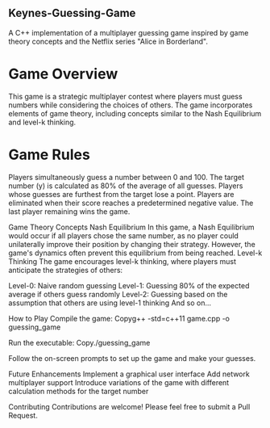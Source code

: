 ## Keynes-Guessing-Game
A C++ implementation of a multiplayer guessing game inspired by game theory concepts and the Netflix series "Alice in Borderland".

# Game Overview
This game is a strategic multiplayer contest where players must guess numbers while considering the choices of others. The game incorporates elements of game theory, including concepts similar to the Nash Equilibrium and level-k thinking.

# Game Rules
Players simultaneously guess a number between 0 and 100.
The target number (y) is calculated as 80% of the average of all guesses.
Players whose guesses are furthest from the target lose a point.
Players are eliminated when their score reaches a predetermined negative value.
The last player remaining wins the game.

Game Theory Concepts
Nash Equilibrium
In this game, a Nash Equilibrium would occur if all players chose the same number, as no player could unilaterally improve their position by changing their strategy. However, the game's dynamics often prevent this equilibrium from being reached.
Level-k Thinking
The game encourages level-k thinking, where players must anticipate the strategies of others:

Level-0: Naive random guessing
Level-1: Guessing 80% of the expected average if others guess randomly
Level-2: Guessing based on the assumption that others are using level-1 thinking
And so on...

How to Play
Compile the game:
Copyg++ -std=c++11 game.cpp -o guessing_game

Run the executable:
Copy./guessing_game

Follow the on-screen prompts to set up the game and make your guesses.

Future Enhancements
Implement a graphical user interface
Add network multiplayer support
Introduce variations of the game with different calculation methods for the target number

Contributing
Contributions are welcome! Please feel free to submit a Pull Request.
